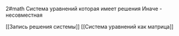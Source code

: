2#math 
Система уравнений которая имеет решения
Иначе - несовместная

[[Запись решения системы]]
[[Система уравнений как матрица]]